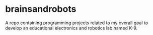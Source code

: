 # brainsandrobots
A repo containing programming projects related to my overall goal to develop an educational electronics and robotics lab named K-9.
